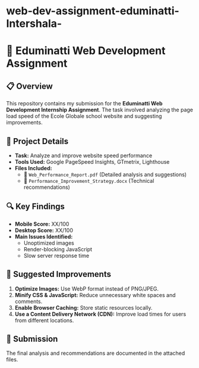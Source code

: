 # web-dev-assignment-eduminatti-Intershala-
# 📌 Eduminatti Web Development Assignment  

## 📋 Overview  
This repository contains my submission for the **Eduminatti Web Development Internship Assignment**. The task involved analyzing the page load speed of the Ecole Globale school website and suggesting improvements.  

## 🚀 Project Details  
- **Task:** Analyze and improve website speed performance  
- **Tools Used:** Google PageSpeed Insights, GTmetrix, Lighthouse  
- **Files Included:**  
  - 📄 `Web_Performance_Report.pdf` (Detailed analysis and suggestions)  
  - 📑 `Performance_Improvement_Strategy.docx` (Technical recommendations)  

## 🔍 Key Findings  
- **Mobile Score:** XX/100  
- **Desktop Score:** XX/100  
- **Main Issues Identified:**  
  - Unoptimized images  
  - Render-blocking JavaScript  
  - Slow server response time  

## 📌 Suggested Improvements  
1. **Optimize Images:** Use WebP format instead of PNG/JPEG.  
2. **Minify CSS & JavaScript:** Reduce unnecessary white spaces and comments.  
3. **Enable Browser Caching:** Store static resources locally.  
4. **Use a Content Delivery Network (CDN):** Improve load times for users from different locations.  

## 📎 Submission  
The final analysis and recommendations are documented in the attached files.  

 
